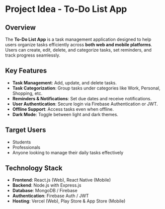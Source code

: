 # **Project Idea - To-Do List App**  

## **Overview**  
The **To-Do List App** is a task management application designed to help users organize tasks efficiently across **both web and mobile platforms**. Users can create, edit, delete, and categorize tasks, set reminders, and track progress seamlessly.

## **Key Features**  
- **Task Management**: Add, update, and delete tasks.  
- **Task Categorization**: Group tasks under categories like Work, Personal, Shopping, etc.  
- **Reminders & Notifications**: Set due dates and receive notifications.  
- **User Authentication**: Secure login via Firebase Authentication or JWT.  
- **Offline Support**: Access tasks even when offline.  
- **Dark Mode**: Toggle between light and dark themes.  

## **Target Users**  
- Students  
- Professionals  
- Anyone looking to manage their daily tasks effectively  

## **Technology Stack**  
- **Frontend**: React.js (Web), React Native (Mobile)  
- **Backend**: Node.js with Express.js  
- **Database**: MongoDB / Firebase  
- **Authentication**: Firebase Auth / JWT  
- **Hosting**: Vercel (Web), Play Store & App Store (Mobile)  
